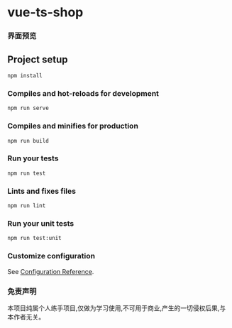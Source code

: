 # vue-ts-shop

### 界面预览


## Project setup
```
npm install
```

### Compiles and hot-reloads for development
```
npm run serve
```

### Compiles and minifies for production
```
npm run build
```

### Run your tests
```
npm run test
```

### Lints and fixes files
```
npm run lint
```

### Run your unit tests
```
npm run test:unit
```

### Customize configuration
See [Configuration Reference](https://cli.vuejs.org/config/).

### 免责声明
本项目纯属个人练手项目,仅做为学习使用,不可用于商业,产生的一切侵权后果,与本作者无关。

